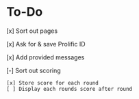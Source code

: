 # To-Do

[x] Sort out pages

[x] Ask for & save Prolific ID

[x] Add provided messages

[-] Sort out scoring

    [x] Store score for each round
    [ ] Display each rounds score after round
